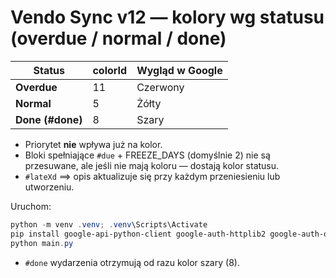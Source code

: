 # Vendo Sync v12 — kolory wg statusu (overdue / normal / done)

| Status           | colorId | Wygląd w Google |
|------------------|---------|-----------------|
| **Overdue**      | 11      | Czerwony |
| **Normal**       | 5       | Żółty |
| **Done (#done)** | 8       | Szary |

* Priorytet **nie** wpływa już na kolor.  
* Bloki spełniające `#due` + FREEZE_DAYS (domyślnie 2) nie są przesuwane,
  ale jeśli nie mają koloru — dostają kolor statusu.  
* `#lateXd` ⟹ opis aktualizuje się przy każdym przeniesieniu lub utworzeniu.

Uruchom:
```powershell
python -m venv .venv; .venv\Scripts\Activate
pip install google-api-python-client google-auth-httplib2 google-auth-oauthlib pytz
python main.py
```
* `#done` wydarzenia otrzymują od razu kolor szary (8).
